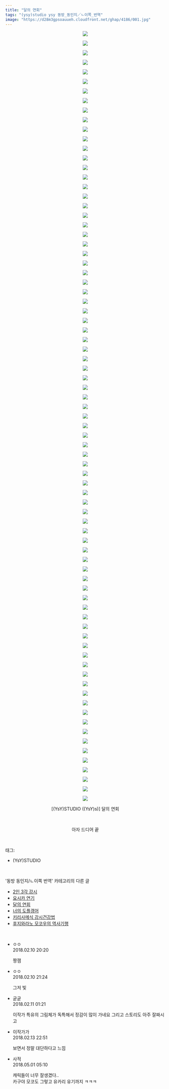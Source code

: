 ```yaml
---
title: "달의 연회"
tags: "(ysy)studio ysy 동방_동인지／ㄴ이쪽_번역"
image: "https://d28m3gpsoauueh.cloudfront.net/ghap/4186/001.jpg"
---
```

<div class="article">
<p style="text-align: center; clear: none; float: none;"><img src="{{ site.imgserver4 }}/ghap/4186/001.jpg"/></p>
<p style="text-align: center; clear: none; float: none;"><img src="{{ site.imgserver4 }}/ghap/4186/002.jpg"/></p>
<p style="text-align: center; clear: none; float: none;"><img src="{{ site.imgserver4 }}/ghap/4186/003.jpg"/></p>
<p style="text-align: center; clear: none; float: none;"><img src="{{ site.imgserver4 }}/ghap/4186/004.jpg"/></p>
<p style="text-align: center; clear: none; float: none;"><img src="{{ site.imgserver4 }}/ghap/4186/005.jpg"/></p>
<p style="text-align: center; clear: none; float: none;"><img src="{{ site.imgserver4 }}/ghap/4186/006.jpg"/></p>
<p style="text-align: center; clear: none; float: none;"><img src="{{ site.imgserver4 }}/ghap/4186/007.jpg"/></p>
<p style="text-align: center; clear: none; float: none;"><img src="{{ site.imgserver4 }}/ghap/4186/008.jpg"/></p>
<p style="text-align: center; clear: none; float: none;"><img src="{{ site.imgserver4 }}/ghap/4186/009.jpg"/></p>
<p style="text-align: center; clear: none; float: none;"><img src="{{ site.imgserver4 }}/ghap/4186/010.jpg"/></p>
<p style="text-align: center; clear: none; float: none;"><img src="{{ site.imgserver4 }}/ghap/4186/011.jpg"/></p>
<p style="text-align: center; clear: none; float: none;"><img src="{{ site.imgserver4 }}/ghap/4186/012.jpg"/></p>
<p style="text-align: center; clear: none; float: none;"><img src="{{ site.imgserver4 }}/ghap/4186/013.jpg"/></p>
<p style="text-align: center; clear: none; float: none;"><img src="{{ site.imgserver4 }}/ghap/4186/014.jpg"/></p>
<p style="text-align: center; clear: none; float: none;"><img src="{{ site.imgserver4 }}/ghap/4186/015.jpg"/></p>
<p style="text-align: center; clear: none; float: none;"><img src="{{ site.imgserver4 }}/ghap/4186/016.jpg"/></p>
<p style="text-align: center; clear: none; float: none;"><img src="{{ site.imgserver4 }}/ghap/4186/017.jpg"/></p>
<p style="text-align: center; clear: none; float: none;"><img src="{{ site.imgserver4 }}/ghap/4186/018.jpg"/></p>
<p style="text-align: center; clear: none; float: none;"><img src="{{ site.imgserver4 }}/ghap/4186/019.jpg"/></p>
<p style="text-align: center; clear: none; float: none;"><img src="{{ site.imgserver4 }}/ghap/4186/020.jpg"/></p>
<p style="text-align: center; clear: none; float: none;"><img src="{{ site.imgserver4 }}/ghap/4186/021.jpg"/></p>
<p style="text-align: center; clear: none; float: none;"><img src="{{ site.imgserver4 }}/ghap/4186/022.jpg"/></p>
<p style="text-align: center; clear: none; float: none;"><img src="{{ site.imgserver4 }}/ghap/4186/023.jpg"/></p>
<p style="text-align: center; clear: none; float: none;"><img src="{{ site.imgserver4 }}/ghap/4186/024.jpg"/></p>
<p style="text-align: center; clear: none; float: none;"><img src="{{ site.imgserver4 }}/ghap/4186/025.jpg"/></p>
<p style="text-align: center; clear: none; float: none;"><img src="{{ site.imgserver4 }}/ghap/4186/026.jpg"/></p>
<p style="text-align: center; clear: none; float: none;"><img src="{{ site.imgserver4 }}/ghap/4186/027.jpg"/></p>
<p style="text-align: center; clear: none; float: none;"><img src="{{ site.imgserver4 }}/ghap/4186/028.jpg"/></p>
<p style="text-align: center; clear: none; float: none;"><img src="{{ site.imgserver4 }}/ghap/4186/029.jpg"/></p>
<p style="text-align: center; clear: none; float: none;"><img src="{{ site.imgserver4 }}/ghap/4186/030.jpg"/></p>
<p style="text-align: center; clear: none; float: none;"><img src="{{ site.imgserver4 }}/ghap/4186/031.jpg"/></p>
<p style="text-align: center; clear: none; float: none;"><img src="{{ site.imgserver4 }}/ghap/4186/032.jpg"/></p>
<p style="text-align: center; clear: none; float: none;"><img src="{{ site.imgserver4 }}/ghap/4186/033.jpg"/></p>
<p style="text-align: center; clear: none; float: none;"><img src="{{ site.imgserver4 }}/ghap/4186/034.jpg"/></p>
<p style="text-align: center; clear: none; float: none;"><img src="{{ site.imgserver4 }}/ghap/4186/035.jpg"/></p>
<p style="text-align: center; clear: none; float: none;"><img src="{{ site.imgserver4 }}/ghap/4186/036.jpg"/></p>
<p style="text-align: center; clear: none; float: none;"><img src="{{ site.imgserver4 }}/ghap/4186/037.jpg"/></p>
<p style="text-align: center; clear: none; float: none;"><img src="{{ site.imgserver4 }}/ghap/4186/038.jpg"/></p>
<p style="text-align: center; clear: none; float: none;"><img src="{{ site.imgserver4 }}/ghap/4186/039.jpg"/></p>
<p style="text-align: center; clear: none; float: none;"><img src="{{ site.imgserver4 }}/ghap/4186/040.jpg"/></p>
<p style="text-align: center; clear: none; float: none;"><img src="{{ site.imgserver4 }}/ghap/4186/041.jpg"/></p>
<p style="text-align: center; clear: none; float: none;"><img src="{{ site.imgserver4 }}/ghap/4186/042.jpg"/></p>
<p style="text-align: center; clear: none; float: none;"><img src="{{ site.imgserver4 }}/ghap/4186/043.jpg"/></p>
<p style="text-align: center; clear: none; float: none;"><img src="{{ site.imgserver4 }}/ghap/4186/044.jpg"/></p>
<p style="text-align: center; clear: none; float: none;"><img src="{{ site.imgserver4 }}/ghap/4186/045.jpg"/></p>
<p style="text-align: center; clear: none; float: none;"><img src="{{ site.imgserver4 }}/ghap/4186/046.jpg"/></p>
<p style="text-align: center; clear: none; float: none;"><img src="{{ site.imgserver4 }}/ghap/4186/047.jpg"/></p>
<p style="text-align: center; clear: none; float: none;"><img src="{{ site.imgserver4 }}/ghap/4186/048.jpg"/></p>
<p style="text-align: center; clear: none; float: none;"><img src="{{ site.imgserver4 }}/ghap/4186/049.jpg"/></p>
<p style="text-align: center; clear: none; float: none;"><img src="{{ site.imgserver4 }}/ghap/4186/050.jpg"/></p>
<p style="text-align: center; clear: none; float: none;"><img src="{{ site.imgserver4 }}/ghap/4186/051.jpg"/></p>
<p style="text-align: center; clear: none; float: none;"><img src="{{ site.imgserver4 }}/ghap/4186/052.jpg"/></p>
<p style="text-align: center; clear: none; float: none;"><img src="{{ site.imgserver4 }}/ghap/4186/053.jpg"/></p>
<p style="text-align: center; clear: none; float: none;"><img src="{{ site.imgserver4 }}/ghap/4186/054.jpg"/></p>
<p style="text-align: center; clear: none; float: none;"><img src="{{ site.imgserver4 }}/ghap/4186/055.jpg"/></p>
<p style="text-align: center; clear: none; float: none;"><img src="{{ site.imgserver4 }}/ghap/4186/056.jpg"/></p>
<p style="text-align: center; clear: none; float: none;"><img src="{{ site.imgserver4 }}/ghap/4186/057.jpg"/></p>
<p style="text-align: center; clear: none; float: none;"><img src="{{ site.imgserver4 }}/ghap/4186/058.jpg"/></p>
<p style="text-align: center; clear: none; float: none;"><img src="{{ site.imgserver4 }}/ghap/4186/059.jpg"/></p>
<p style="text-align: center; clear: none; float: none;"><img src="{{ site.imgserver4 }}/ghap/4186/060.jpg"/></p>
<p style="text-align: center; clear: none; float: none;"><img src="{{ site.imgserver4 }}/ghap/4186/061.jpg"/></p>
<p style="text-align: center; clear: none; float: none;"><img src="{{ site.imgserver4 }}/ghap/4186/062.jpg"/></p>
<p style="text-align: center; clear: none; float: none;"><img src="{{ site.imgserver4 }}/ghap/4186/063.jpg"/></p>
<p style="text-align: center; clear: none; float: none;"><img src="{{ site.imgserver4 }}/ghap/4186/064.jpg"/></p>
<p style="text-align: center; clear: none; float: none;"><img src="{{ site.imgserver4 }}/ghap/4186/065.jpg"/></p>
<p style="text-align: center; clear: none; float: none;"><img src="{{ site.imgserver4 }}/ghap/4186/066.jpg"/></p>
<p style="text-align: center; clear: none; float: none;"><img src="{{ site.imgserver4 }}/ghap/4186/067.jpg"/></p>
<p style="text-align: center; clear: none; float: none;"><img src="{{ site.imgserver4 }}/ghap/4186/068.jpg"/></p>
<p style="text-align: center; clear: none; float: none;"><img src="{{ site.imgserver4 }}/ghap/4186/069.jpg"/></p>
<p style="text-align: center; clear: none; float: none;"><img src="{{ site.imgserver4 }}/ghap/4186/070.jpg"/></p>
<p style="text-align: center; clear: none; float: none;"><img src="{{ site.imgserver4 }}/ghap/4186/071.jpg"/></p>
<p style="text-align: center; clear: none; float: none;"><img src="{{ site.imgserver4 }}/ghap/4186/072.jpg"/></p>
<p style="text-align: center; clear: none; float: none;"><img src="{{ site.imgserver4 }}/ghap/4186/073.jpg"/></p>
<p style="text-align: center; clear: none; float: none;"><img src="{{ site.imgserver4 }}/ghap/4186/074.jpg"/></p>
<p style="text-align: center; clear: none; float: none;"><img src="{{ site.imgserver4 }}/ghap/4186/075.jpg"/></p>
<p style="text-align: center; clear: none; float: none;"><img src="{{ site.imgserver4 }}/ghap/4186/076.jpg"/></p>
<p style="text-align: center; clear: none; float: none;"><img src="{{ site.imgserver4 }}/ghap/4186/077.jpg"/></p>
<p style="text-align: center; clear: none; float: none;"><img src="{{ site.imgserver4 }}/ghap/4186/078.jpg"/></p>
<p style="text-align: center; clear: none; float: none;"><img src="{{ site.imgserver4 }}/ghap/4186/079.jpg"/></p>
<p style="text-align: center; clear: none; float: none;"><img src="{{ site.imgserver4 }}/ghap/4186/080.jpg"/></p>
<p style="text-align: center; clear: none; float: none;"><img src="{{ site.imgserver4 }}/ghap/4186/081.jpg"/></p>
<p style="text-align: center; clear: none; float: none;">[(YsY)STUDIO ((YsY)s)] 달의 연회</p>
<p style="text-align: center; clear: none; float: none;"><br/></p>
<p style="text-align: center; clear: none; float: none;">아자 드디어 끝</p>
</div><br/>
<div class="tagTrail">
<p>태그: </p>
<ul>
<li>(YsY)STUDIO</li>
</ul>
</div><br/>
<div class="another">
<p>'동방 동인지/ㄴ이쪽 번역' 카테고리의 다른 글</p>
<ul>
<li><a href="/ghap_4196">2인 3각 강시</a></li>
<li><a href="/ghap_4195">요시카 연기</a></li>
<li><a href="/ghap_4186">달의 연회</a></li>
<li><a href="/ghap_4158">너의 도플갱어</a></li>
<li><a href="/ghap_4148">키리사메식 강시건강법</a></li>
<li><a href="/ghap_4143">후지와라노 모코우의 역사기행</a></li>
</ul>
</div><br/>
<div class="cb_module cb_fluid">
<div class="cb_wrt cb_profile">
<div class="comment">
<ul>
<li class="cb_thumb_off" id="comment15196892">
<div class="cb_comment_area">
<div class="cb_info_area">
<div class="cb_section">
<span class="cb_nick_name">ㅇㅇ</span>
</div>
<div class="cb_section">
<span class="cb_date">2018.02.10 20:20 </span>
</div>
</div>
<div class="cb_dsc_comment">
<p class="cb_dsc">
											짱잼
										</p>
</div>
</div></li>
<li class="cb_thumb_off" id="comment15196933">
<div class="cb_comment_area">
<div class="cb_info_area">
<div class="cb_section">
<span class="cb_nick_name">ㅇㅇ</span>
</div>
<div class="cb_section">
<span class="cb_date">2018.02.10 21:24 </span>
</div>
</div>
<div class="cb_dsc_comment">
<p class="cb_dsc">
											그저 빛
										</p>
</div>
</div></li>
<li class="cb_thumb_off" id="comment15197060">
<div class="cb_comment_area">
<div class="cb_info_area">
<div class="cb_section">
<span class="cb_nick_name">굳굳</span>
</div>
<div class="cb_section">
<span class="cb_date">2018.02.11 01:21 </span>
</div>
</div>
<div class="cb_dsc_comment">
<p class="cb_dsc">
											이작가 특유의 그림체가 독특해서 정감이 많이 가네요 그리고 스토리도 아주 잘짜시고
										</p>
</div>
</div></li>
<li class="cb_thumb_off" id="comment15199173">
<div class="cb_comment_area">
<div class="cb_info_area">
<div class="cb_section">
<span class="cb_nick_name">이작가가</span>
</div>
<div class="cb_section">
<span class="cb_date">2018.02.13 22:51 </span>
</div>
</div>
<div class="cb_dsc_comment">
<p class="cb_dsc">
											보면서 정말 대단하다고 느낌
										</p>
</div>
</div></li>
<li class="cb_thumb_off" id="comment15247713">
<div class="cb_comment_area">
<div class="cb_info_area">
<div class="cb_section">
<span class="cb_nick_name">사적</span>
</div>
<div class="cb_section">
<span class="cb_date">2018.05.01 05:10 </span>
</div>
</div>
<div class="cb_dsc_comment">
<p class="cb_dsc">
											캐릭들이 너무 잘생겼다..<br/>
카구야 모코도 그렇고 유카리 유기까지 ㅋㅋㅋ
										</p>
</div>
</div></li>
</ul>
</div>
</div><!-- commentList close -->
</div><br/>
